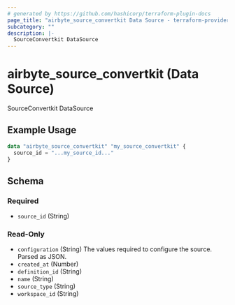 ```yaml
---
# generated by https://github.com/hashicorp/terraform-plugin-docs
page_title: "airbyte_source_convertkit Data Source - terraform-provider-airbyte"
subcategory: ""
description: |-
  SourceConvertkit DataSource
---
```


# airbyte_source_convertkit (Data Source)

SourceConvertkit DataSource

## Example Usage

```terraform
data "airbyte_source_convertkit" "my_source_convertkit" {
  source_id = "...my_source_id..."
}
```

<!-- schema generated by tfplugindocs -->
## Schema

### Required

- `source_id` (String)

### Read-Only

- `configuration` (String) The values required to configure the source. Parsed as JSON.
- `created_at` (Number)
- `definition_id` (String)
- `name` (String)
- `source_type` (String)
- `workspace_id` (String)
